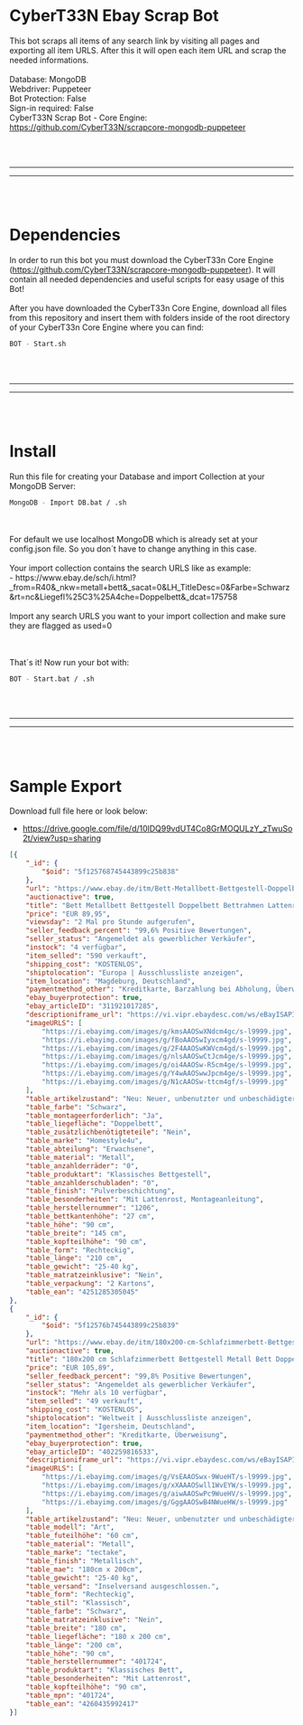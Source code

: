 # CyberT33N Ebay Scrap Bot
This bot scraps all items of any search link by visiting all pages and exporting all item URLS. After this it will open each item URL and scrap the needed informations. 
<br />
<br />
Database: MongoDB
<br />
Webdriver: Puppeteer
<br />
Bot Protection: False
<br />
Sign-in required: False
<br />
CyberT33N Scrap Bot - Core Engine: https://github.com/CyberT33N/scrapcore-mongodb-puppeteer


<br />
<br />


 _____________________________________________________
 _____________________________________________________


<br />
<br />

# Dependencies

In order to run this bot you must download the CyberT33n Core Engine (https://github.com/CyberT33N/scrapcore-mongodb-puppeteer). It will contain all needed dependencies and useful scripts for easy usage of this Bot!
<br />
<br />
After you have downloaded the CyberT33n Core Engine, download all files from this repository and insert them with folders inside of the root directory of your CyberT33n Core Engine where you can find:
```bash
BOT - Start.sh
```

<br />
<br />


 _____________________________________________________
 _____________________________________________________


<br />
<br />


# Install
Run this file for creating your Database and import Collection at your MongoDB Server:
```bash
MongoDB - Import DB.bat / .sh
```

<br />
<br />
For default we use localhost MongoDB which is already set at your config.json file. So you don´t have to change anything in this case.

<br />
<br />
Your import collection contains the search URLS like as example:<br />
- https://www.ebay.de/sch/i.html?_from=R40&_nkw=metall+bett&_sacat=0&LH_TitleDesc=0&Farbe=Schwarz&rt=nc&Liegefl%25C3%25A4che=Doppelbett&_dcat=175758


<br />
<br />
Import any search URLS you want to your import collection and make sure they are flagged as used=0


<br /><br />That´s it! Now run your bot with:
```bash
BOT - Start.bat / .sh
```

<br />
<br />


 _____________________________________________________
 _____________________________________________________


<br />
<br />

# Sample Export

Download full file here or look below: <br />
- https://drive.google.com/file/d/10lDQ99vdUT4Co8GrMOQULzY_zTwuSo2t/view?usp=sharing

```json
[{
	"_id": {
		"$oid": "5f125768745443899c25b838"
	},
	"url": "https://www.ebay.de/itm/Bett-Metallbett-Bettgestell-Doppelbett-Bettrahmen-Lattenrost-140-x-200-schwarz/311921017285?hash=item489ff101c5:g:kmsAAOSwXNdcm4gc",
	"auctionactive": true,
	"title": "Bett Metallbett Bettgestell Doppelbett Bettrahmen Lattenrost 140 x 200 schwarz",
	"price": "EUR 89,95",
	"viewsday": "2 Mal pro Stunde aufgerufen",
	"seller_feedback_percent": "99,6% Positive Bewertungen",
	"seller_status": "Angemeldet als gewerblicher Verkäufer",
	"instock": "4 verfügbar",
	"item_selled": "590 verkauft",
	"shipping_cost": "KOSTENLOS",
	"shiptolocation": "Europa | Ausschlussliste anzeigen",
	"item_location": "Magdeburg, Deutschland",
	"paymentmethod_other": "Kreditkarte, Barzahlung bei Abholung, Überweisung, Auf Rechnung",
	"ebay_buyerprotection": true,
	"ebay_articleID": "311921017285",
	"descriptioniframe_url": "https://vi.vipr.ebaydesc.com/ws/eBayISAPI.dll?ViewItemDescV4&item=311921017285&t=1594715046000&category=175758&seller=www_homestyle4u_de&excSoj=1&excTrk=1&lsite=77&ittenable=false&domain=ebay.de&descgauge=1&cspheader=1&oneClk=2&secureDesc=1",
	"imageURLS": [
		"https://i.ebayimg.com/images/g/kmsAAOSwXNdcm4gc/s-l9999.jpg",
		"https://i.ebayimg.com/images/g/fBoAAOSwIyxcm4gd/s-l9999.jpg",
		"https://i.ebayimg.com/images/g/2F4AAOSwKWVcm4gd/s-l9999.jpg",
		"https://i.ebayimg.com/images/g/nlsAAOSwCtJcm4ge/s-l9999.jpg",
		"https://i.ebayimg.com/images/g/oi4AAOSw-R5cm4ge/s-l9999.jpg",
		"https://i.ebayimg.com/images/g/Y4wAAOSwwJpcm4ge/s-l9999.jpg",
		"https://i.ebayimg.com/images/g/N1cAAOSw-ttcm4gf/s-l9999.jpg"
	],
	"table_artikelzustand": "Neu: Neuer, unbenutzter und unbeschädigter Artikel in nicht geöffneter Originalverpackung (soweit eine Verpackung vorhanden ist). Die Verpackung sollte der im Einzelhandel entsprechen. Ausnahme: Der Artikel war ursprünglich in einer Nichteinzelhandelsverpackung verpackt, z. B. unbedruckter Karton oder Plastikhülle. Weitere Einzelheiten im Angebot des Verkäufers. Alle Zustandsdefinitionen aufrufen– wird in neuem Fenster oder Tab geöffnet ... Mehr zum Thema Zustand",
	"table_farbe": "Schwarz",
	"table_montageerforderlich": "Ja",
	"table_liegefläche": "Doppelbett",
	"table_zusätzlichbenötigteteile": "Nein",
	"table_marke": "Homestyle4u",
	"table_abteilung": "Erwachsene",
	"table_material": "Metall",
	"table_anzahlderräder": "0",
	"table_produktart": "Klassisches Bettgestell",
	"table_anzahlderschubladen": "0",
	"table_finish": "Pulverbeschichtung",
	"table_besonderheiten": "Mit Lattenrost, Montageanleitung",
	"table_herstellernummer": "1206",
	"table_bettkantenhöhe": "27 cm",
	"table_höhe": "90 cm",
	"table_breite": "145 cm",
	"table_kopfteilhöhe": "90 cm",
	"table_form": "Rechteckig",
	"table_länge": "210 cm",
	"table_gewicht": "25-40 kg",
	"table_matratzeinklusive": "Nein",
	"table_verpackung": "2 Kartons",
	"table_ean": "4251285305045"
},
{
	"_id": {
		"$oid": "5f12576b745443899c25b839"
	},
	"url": "https://www.ebay.de/itm/180x200-cm-Schlafzimmerbett-Bettgestell-Metall-Bett-Doppelbett-neu-Lattenrost/402259816533?hash=item5da88db055:g:VsEAAOSwx-9WueHT",
	"auctionactive": true,
	"title": "180x200 cm Schlafzimmerbett Bettgestell Metall Bett Doppelbett neu + Lattenrost",
	"price": "EUR 105,89",
	"seller_feedback_percent": "99,8% Positive Bewertungen",
	"seller_status": "Angemeldet als gewerblicher Verkäufer",
	"instock": "Mehr als 10 verfügbar",
	"item_selled": "49 verkauft",
	"shipping_cost": "KOSTENLOS",
	"shiptolocation": "Weltweit | Ausschlussliste anzeigen",
	"item_location": "Igersheim, Deutschland",
	"paymentmethod_other": "Kreditkarte, Überweisung",
	"ebay_buyerprotection": true,
	"ebay_articleID": "402259816533",
	"descriptioniframe_url": "https://vi.vipr.ebaydesc.com/ws/eBayISAPI.dll?ViewItemDescV4&item=402259816533&t=1594978603000&category=175758&seller=tectake_deutschland&excSoj=1&excTrk=1&lsite=77&ittenable=false&domain=ebay.de&descgauge=1&cspheader=1&oneClk=2&secureDesc=1",
	"imageURLS": [
		"https://i.ebayimg.com/images/g/VsEAAOSwx-9WueHT/s-l9999.jpg",
		"https://i.ebayimg.com/images/g/xXAAAOSwll1WvEYW/s-l9999.jpg",
		"https://i.ebayimg.com/images/g/aiwAAOSwPc9WueHV/s-l9999.jpg",
		"https://i.ebayimg.com/images/g/GggAAOSwB4NWueHW/s-l9999.jpg"
	],
	"table_artikelzustand": "Neu: Neuer, unbenutzter und unbeschädigter Artikel in nicht geöffneter Originalverpackung (soweit eine Verpackung vorhanden ist). Die Verpackung sollte der im Einzelhandel entsprechen. Ausnahme: Der Artikel war ursprünglich in einer Nichteinzelhandelsverpackung verpackt, z. B. unbedruckter Karton oder Plastikhülle. Weitere Einzelheiten im Angebot des Verkäufers. Alle Zustandsdefinitionen aufrufen– wird in neuem Fenster oder Tab geöffnet ... Mehr zum Thema Zustand",
	"table_modell": "Art",
	"table_futeilhöhe": "60 cm",
	"table_material": "Metall",
	"table_marke": "tectake",
	"table_finish": "Metallisch",
	"table_mae": "180cm x 200cm",
	"table_gewicht": "25-40 kg",
	"table_versand": "Inselversand ausgeschlossen.",
	"table_form": "Rechteckig",
	"table_stil": "Klassisch",
	"table_farbe": "Schwarz",
	"table_matratzeinklusive": "Nein",
	"table_breite": "180 cm",
	"table_liegefläche": "180 x 200 cm",
	"table_länge": "200 cm",
	"table_höhe": "90 cm",
	"table_herstellernummer": "401724",
	"table_produktart": "Klassisches Bett",
	"table_besonderheiten": "Mit Lattenrost",
	"table_kopfteilhöhe": "90 cm",
	"table_mpn": "401724",
	"table_ean": "4260435992417"
}]


```
